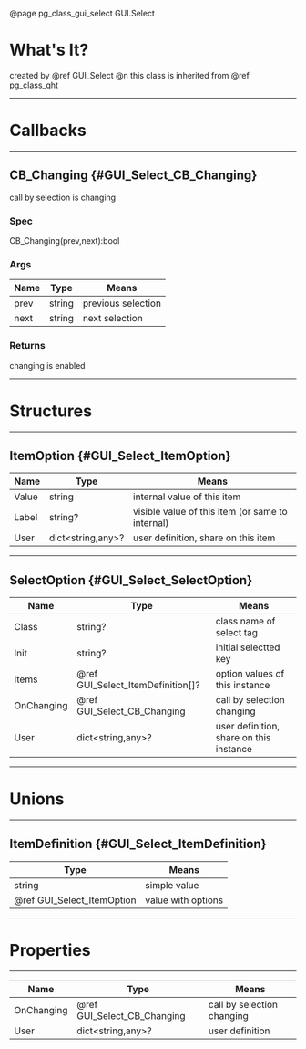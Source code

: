 ﻿@page pg_class_gui_select GUI.Select

# What's It?

created by @ref GUI_Select @n
this class is inherited from @ref pg_class_qht  

-----
# Callbacks

-----
## CB_Changing {#GUI_Select_CB_Changing}

call by selection is changing  

### Spec

CB_Changing(prev,next):bool

### Args

| Name | Type | Means |
|------|------|-------|
| prev | string | previous selection |
| next | string | next selection |

### Returns

changing is enabled  

-----
# Structures

-----
## ItemOption {#GUI_Select_ItemOption}

| Name | Type | Means |
|------|------|-------|
| Value | string | internal value of this item |
| Label | string? | visible value of this item (or same to internal) |
| User | dict<string,any>? | user definition, share on this item |

-----
## SelectOption {#GUI_Select_SelectOption}

| Name | Type | Means |
|------|------|-------|
| Class | string? | class name of select tag |
| Init | string? | initial selectted key |
| Items | @ref GUI_Select_ItemDefinition[]? | option values of this instance |
| OnChanging | @ref GUI_Select_CB_Changing | call by selection changing |
| User | dict<string,any>? | user definition, share on this instance |

-----
# Unions

-----
## ItemDefinition {#GUI_Select_ItemDefinition}

| Type | Means |
|------|-------|
| string | simple value |
| @ref GUI_Select_ItemOption | value with options |

-----
# Properties

-----

| Name | Type | Means |
|------|------|-------|
| OnChanging | @ref GUI_Select_CB_Changing | call by selection changing |
| User | dict<string,any>? | user definition |

